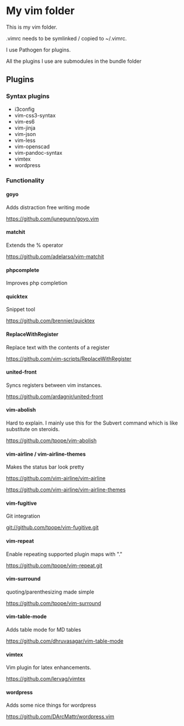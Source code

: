 My vim folder
=============
This is my vim folder.

.vimrc needs to be symlinked / copied to ~/.vimrc.

I use Pathogen for plugins.

All the plugins I use are submodules in the bundle folder

## Plugins

### Syntax plugins

* i3config
* vim-css3-syntax
* vim-es6
* vim-jinja
* vim-json
* vim-less
* vim-openscad
* vim-pandoc-syntax
* vimtex
* wordpress

### Functionality

#### goyo

Adds distraction free writing mode

<https://github.com/junegunn/goyo.vim>

#### matchit

Extends the % operator

<https://github.com/adelarsq/vim-matchit>

#### phpcomplete

Improves php completion

#### quicktex

Snippet tool

<https://github.com/brennier/quicktex>

#### ReplaceWithRegister

Replace text with the contents of a register

<https://github.com/vim-scripts/ReplaceWithRegister>

#### united-front

Syncs registers between vim instances.

<https://github.com/ardagnir/united-front>

#### vim-abolish

Hard to explain. I mainly use this for the Subvert command which is like substitute on steroids.

<https://github.com/tpope/vim-abolish>

#### vim-airline / vim-airline-themes

Makes the status bar look pretty

<https://github.com/vim-airline/vim-airline>

<https://github.com/vim-airline/vim-airline-themes>

#### vim-fugitive

Git integration

<git://github.com/tpope/vim-fugitive.git>

#### vim-repeat

Enable repeating supported plugin maps with "."

<https://github.com/tpope/vim-repeat.git>

#### vim-surround

quoting/parenthesizing made simple

<https://github.com/tpope/vim-surround>

#### vim-table-mode

Adds table mode for MD tables

<https://github.com/dhruvasagar/vim-table-mode>

#### vimtex

Vim plugin for latex enhancements.

<https://github.com/lervag/vimtex>

#### wordpress

Adds some nice things for wordpress

<https://github.com/DArcMattr/wordpress.vim>
